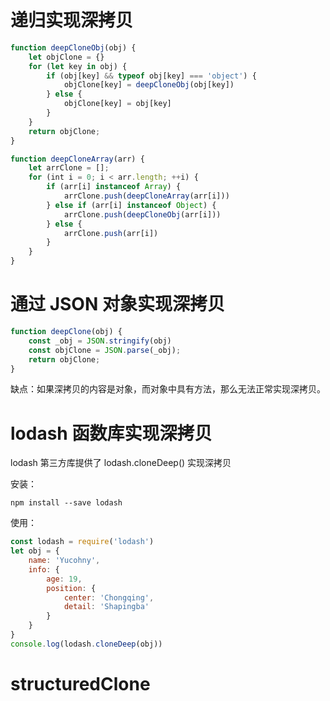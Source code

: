 # 递归实现深拷贝

```js
function deepCloneObj(obj) {
    let objClone = {}
    for (let key in obj) {
        if (obj[key] && typeof obj[key] === 'object') {
            objClone[key] = deepCloneObj(obj[key])
        } else {
            objClone[key] = obj[key]
        }
    }
    return objClone;
}

function deepCloneArray(arr) {
    let arrClone = [];
    for (int i = 0; i < arr.length; ++i) {
        if (arr[i] instanceof Array) {
            arrClone.push(deepCloneArray(arr[i]))
        } else if (arr[i] instanceof Object) {
            arrClone.push(deepCloneObj(arr[i]))
        } else {
            arrClone.push(arr[i])
        }
    }
}
```

# 通过 JSON 对象实现深拷贝

```js
function deepClone(obj) {
    const _obj = JSON.stringify(obj)
    const objClone = JSON.parse(_obj);
    return objClone;
}
```

缺点：如果深拷贝的内容是对象，而对象中具有方法，那么无法正常实现深拷贝。

# lodash 函数库实现深拷贝

lodash 第三方库提供了 lodash.cloneDeep() 实现深拷贝

安装：

```shell
npm install --save lodash
```

使用：

```js
const lodash = require('lodash')
let obj = {
    name: 'Yucohny',
    info: {
        age: 19,
        position: {
            center: 'Chongqing',
            detail: 'Shapingba'
        }
    }
}
console.log(lodash.cloneDeep(obj))
```

# structuredClone
